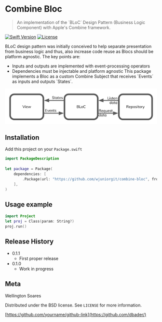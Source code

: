 # Combine Bloc
> An implementation of the ´BLoC´ Design Pattern (Business Logic Component) with Apple's Combine framework.

[![Swift Version][swift-image]][swift-url]
[![License][license-image]][license-url]

BLoC design pattern was initially conceived to help separate presentation from business logic and thus, also increase code reuse as Blocs should be platform agnostic. 
The key points are:
* Inputs and outputs are implemented with event-processing operators
* Dependencies must be injectable and platform agnostic
This package implements a Bloc as a custom Combine Subject that receives ´Events´ as inputs and outputs ´States´. 

![](bloc.png)

## Installation

Add this project on your `Package.swift`

```swift
import PackageDescription

let package = Package(
    dependencies: [
        .Package(url: "https://github.com/wjuniorgit/combine-bloc", from: "1.1.0"),
    ],
)
```

## Usage example


```swift
import Project
let proj = Class(param: String?)
proj.run()
```


## Release History

* 0.1.1
    * First proper release
* 0.1.0
    * Work in progress

## Meta

Wellington Soares

Distributed under the BSD license. See ``LICENSE`` for more information.

[https://github.com/yourname/github-link](https://github.com/dbader/)

[swift-image]:https://img.shields.io/badge/swift-5.2-orange.svg
[swift-url]: https://swift.org/
[license-image]: https://img.shields.io/badge/License-BSD-blue.svg
[license-url]: LICENSE
